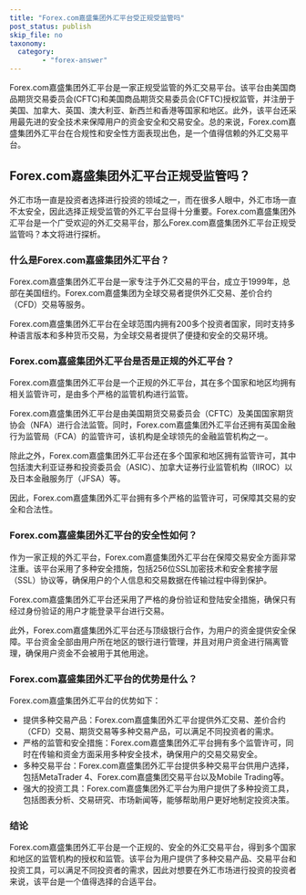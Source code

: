 ```yaml
---
title: "Forex.com嘉盛集团外汇平台受正规受监管吗"
post_status: publish
skip_file: no
taxonomy:
  category:
        - "forex-answer"
---
```


Forex.com嘉盛集团外汇平台是一家正规受监管的外汇交易平台。该平台由美国商品期货交易委员会(CFTC)和美国商品期货交易委员会(CFTC)授权监管，并注册于美国、加拿大、英国、澳大利亚、新西兰和香港等国家和地区。此外，该平台还采用最先进的安全技术来保障用户的资金安全和交易安全。总的来说，Forex.com嘉盛集团外汇平台在合规性和安全性方面表现出色，是一个值得信赖的外汇交易平台。

## Forex.com嘉盛集团外汇平台正规受监管吗？

外汇市场一直是投资者选择进行投资的领域之一，而在很多人眼中，外汇市场一直不太安全，因此选择正规受监管的外汇平台显得十分重要。Forex.com嘉盛集团外汇平台是一个广受欢迎的外汇交易平台，那么Forex.com嘉盛集团外汇平台正规受监管吗？本文将进行探析。

### 什么是Forex.com嘉盛集团外汇平台？

Forex.com嘉盛集团外汇平台是一家专注于外汇交易的平台，成立于1999年，总部在美国纽约。Forex.com嘉盛集团为全球交易者提供外汇交易、差价合约（CFD）交易等服务。

Forex.com嘉盛集团外汇平台在全球范围内拥有200多个投资者国家，同时支持多种语言版本和多种货币交易，为全球交易者提供了便捷和安全的交易环境。

### Forex.com嘉盛集团外汇平台是否是正规的外汇平台？

Forex.com嘉盛集团外汇平台是一个正规的外汇平台，其在多个国家和地区均拥有相关监管许可，是由多个严格的监管机构进行监管。

Forex.com嘉盛集团外汇平台是由美国期货交易委员会（CFTC）及美国国家期货协会（NFA）进行合法监管。同时，Forex.com嘉盛集团外汇平台还拥有英国金融行为监管局（FCA）的监管许可，该机构是全球领先的金融监管机构之一。

除此之外，Forex.com嘉盛集团外汇平台还在多个国家和地区拥有监管许可，其中包括澳大利亚证券和投资委员会（ASIC）、加拿大证券行业监管机构（IIROC）以及日本金融服务厅（JFSA）等。

因此，Forex.com嘉盛集团外汇平台拥有多个严格的监管许可，可保障其交易的安全和合法性。

### Forex.com嘉盛集团外汇平台的安全性如何？

作为一家正规的外汇平台，Forex.com嘉盛集团外汇平台在保障交易安全方面非常注重。该平台采用了多种安全措施，包括256位SSL加密技术和安全套接字层（SSL）协议等，确保用户的个人信息和交易数据在传输过程中得到保护。

Forex.com嘉盛集团外汇平台还采用了严格的身份验证和登陆安全措施，确保只有经过身份验证的用户才能登录平台进行交易。

此外，Forex.com嘉盛集团外汇平台还与顶级银行合作，为用户的资金提供安全保障。平台资金全部由用户所在地区的银行进行管理，并且对用户资金进行隔离管理，确保用户资金不会被用于其他用途。

### Forex.com嘉盛集团外汇平台的优势是什么？

Forex.com嘉盛集团外汇平台的优势如下：

- 提供多种交易产品：Forex.com嘉盛集团外汇平台提供外汇交易、差价合约（CFD）交易、期货交易等多种交易产品，可以满足不同投资者的需求。
- 严格的监管和安全措施：Forex.com嘉盛集团外汇平台拥有多个监管许可，同时在传输和资金方面采用多种安全技术，确保用户的交易交易安全。
- 多种交易平台：Forex.com嘉盛集团外汇平台提供多种交易平台供用户选择，包括MetaTrader 4、Forex.com嘉盛集团交易平台以及Mobile Trading等。
- 强大的投资工具：Forex.com嘉盛集团外汇平台为用户提供了多种投资工具，包括图表分析、交易研究、市场新闻等，能够帮助用户更好地制定投资决策。

### 结论

Forex.com嘉盛集团外汇平台是一个正规的、安全的外汇交易平台，得到多个国家和地区的监管机构的授权和监管。该平台为用户提供了多种交易产品、交易平台和投资工具，可以满足不同投资者的需求，因此对想要在外汇市场进行投资的投资者来说，该平台是一个值得选择的合适平台。


